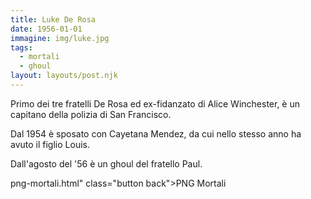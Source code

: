 ```yaml
---
title: Luke De Rosa
date: 1956-01-01
immagine: img/luke.jpg
tags:
  - mortali
  - ghoul
layout: layouts/post.njk
---
```


Primo dei tre fratelli De Rosa ed ex-fidanzato di Alice Winchester, è un capitano della polizia di San Francisco.

Dal 1954 è sposato con Cayetana Mendez, da cui nello stesso anno ha avuto il figlio Louis.

Dall'agosto del '56 è un ghoul del fratello Paul.   

png-mortali.html" class="button back">PNG Mortali</a> 